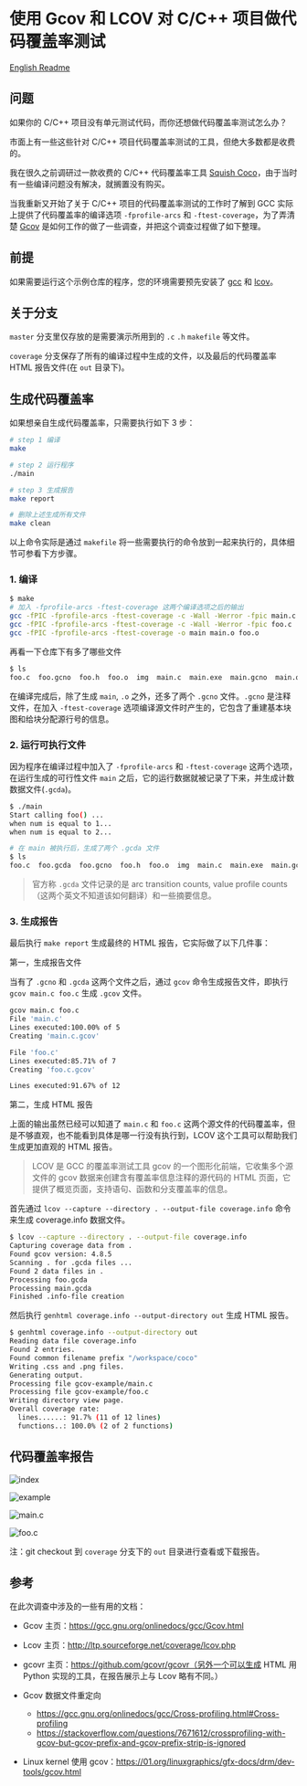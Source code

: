# 使用 Gcov 和 LCOV 对 C/C++ 项目做代码覆盖率测试

[English Readme](README.md)

## 问题

如果你的 C/C++ 项目没有单元测试代码，而你还想做代码覆盖率测试怎么办？

市面上有一些这些针对 C/C++ 项目代码覆盖率测试的工具，但绝大多数都是收费的。

我在很久之前调研过一款收费的 C/C++ 代码覆盖率工具 [Squish Coco](https://shenxianpeng.github.io/2019/05/squishcoco/)，由于当时有一些编译问题没有解决，就搁置没有购买。

当我重新又开始了关于 C/C++ 项目的代码覆盖率测试的工作时了解到 GCC 实际上提供了代码覆盖率的编译选项 `-fprofile-arcs` 和 `-ftest-coverage`，为了弄清楚 [Gcov](https://gcc.gnu.org/onlinedocs/gcc/Gcov.html) 是如何工作的做了一些调查，并把这个调查过程做了如下整理。

## 前提

如果需要运行这个示例仓库的程序，您的环境需要预先安装了 [gcc](https://gcc.gnu.org/install/index.html) 和 [lcov](http://ltp.sourceforge.net/coverage/lcov.php)。

## 关于分支

`master` 分支里仅存放的是需要演示所用到的 `.c` `.h` `makefile` 等文件。

`coverage` 分支保存了所有的编译过程中生成的文件，以及最后的代码覆盖率 HTML 报告文件(在 `out` 目录下)。

## 生成代码覆盖率

如果想亲自生成代码覆盖率，只需要执行如下 3 步：

```bash
# step 1 编译
make

# step 2 运行程序
./main

# step 3 生成报告
make report

# 删除上述生成所有文件
make clean
```

以上命令实际是通过 `makefile` 将一些需要执行的命令放到一起来执行的，具体细节可参看下方步骤。

### 1. 编译

```bash
$ make
# 加入 -fprofile-arcs -ftest-coverage 这两个编译选项之后的输出
gcc -fPIC -fprofile-arcs -ftest-coverage -c -Wall -Werror -fpic main.c
gcc -fPIC -fprofile-arcs -ftest-coverage -c -Wall -Werror -fpic foo.c
gcc -fPIC -fprofile-arcs -ftest-coverage -o main main.o foo.o
```

再看一下仓库下有多了哪些文件

```bash
$ ls
foo.c  foo.gcno  foo.h  foo.o  img  main.c  main.exe  main.gcno  main.o  makefile  README.md  README-CN.md
```

在编译完成后，除了生成 `main`, `.o` 之外，还多了两个 `.gcno` 文件。`.gcno` 是注释文件，在加入 `-ftest-coverage` 选项编译源文件时产生的，它包含了重建基本块图和给块分配源行号的信息。

### 2. 运行可执行文件

因为程序在编译过程中加入了 `-fprofile-arcs` 和 `-ftest-coverage` 这两个选项，在运行生成的可行性文件 `main` 之后，它的运行数据就被记录了下来，并生成计数数据文件(`.gcda`)。

```bash
$ ./main
Start calling foo() ...
when num is equal to 1...
when num is equal to 2...

# 在 main 被执行后，生成了两个 .gcda 文件
$ ls
foo.c  foo.gcda  foo.gcno  foo.h  foo.o  img  main.c  main.exe  main.gcda  main.gcno  main.o  makefile  README.md  README-CN.md
```

> 官方称 `.gcda` 文件记录的是 arc transition counts, value profile counts（这两个英文不知道该如何翻译）和一些摘要信息。

### 3. 生成报告

最后执行 `make report` 生成最终的 HTML 报告，它实际做了以下几件事：

第一，生成报告文件

当有了 `.gcno` 和 `.gcda` 这两个文件之后，通过 `gcov` 命令生成报告文件，即执行 `gcov main.c foo.c` 生成 `.gcov` 文件。

```bash
gcov main.c foo.c
File 'main.c'
Lines executed:100.00% of 5
Creating 'main.c.gcov'

File 'foo.c'
Lines executed:85.71% of 7
Creating 'foo.c.gcov'

Lines executed:91.67% of 12
```

第二，生成 HTML 报告

上面的输出虽然已经可以知道了 `main.c` 和 `foo.c` 这两个源文件的代码覆盖率，但是不够直观，也不能看到具体是哪一行没有执行到，LCOV 这个工具可以帮助我们生成更加直观的 HTML 报告。

> LCOV 是 GCC 的覆盖率测试工具 gcov 的一个图形化前端，它收集多个源文件的 gcov 数据来创建含有覆盖率信息注释的源代码的 HTML 页面，它提供了概览页面，支持语句、函数和分支覆盖率的信息。

首先通过 `lcov --capture --directory . --output-file coverage.info` 命令来生成 coverage.info 数据文件。

```bash
$ lcov --capture --directory . --output-file coverage.info
Capturing coverage data from .
Found gcov version: 4.8.5
Scanning . for .gcda files ...
Found 2 data files in .
Processing foo.gcda
Processing main.gcda
Finished .info-file creation
```

然后执行 `genhtml coverage.info --output-directory out` 生成 HTML 报告。

```bash
$ genhtml coverage.info --output-directory out
Reading data file coverage.info
Found 2 entries.
Found common filename prefix "/workspace/coco"
Writing .css and .png files.
Generating output.
Processing file gcov-example/main.c
Processing file gcov-example/foo.c
Writing directory view page.
Overall coverage rate:
  lines......: 91.7% (11 of 12 lines)
  functions..: 100.0% (2 of 2 functions)
```


## 代码覆盖率报告

![index](img/index.png)

![example](img/example.png)

![main.c](img/main.c.png)

![foo.c](img/foo.c.png)

注：git checkout 到 `coverage` 分支下的 `out` 目录进行查看或下载报告。


## 参考

在此次调查中涉及的一些有用的文档：

* Gcov 主页：https://gcc.gnu.org/onlinedocs/gcc/Gcov.html
* Lcov 主页：http://ltp.sourceforge.net/coverage/lcov.php

* gcovr 主页：https://github.com/gcovr/gcovr（另外一个可以生成 HTML 用 Python 实现的工具，在报告展示上与 Lcov 略有不同。）

* Gcov 数据文件重定向
    * https://gcc.gnu.org/onlinedocs/gcc/Cross-profiling.html#Cross-profiling
    * https://stackoverflow.com/questions/7671612/crossprofiling-with-gcov-but-gcov-prefix-and-gcov-prefix-strip-is-ignored

* Linux kernel 使用 gcov：https://01.org/linuxgraphics/gfx-docs/drm/dev-tools/gcov.html
